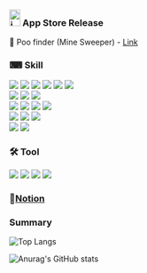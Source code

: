 ### <img width="20" height="30" alt="image" src="https://github.com/user-attachments/assets/63d5f048-fa63-49f9-a3f8-e05cd43dde61" />  App Store Release
<div> 💩 Poo finder (Mine Sweeper) - <a href="https://play.google.com/store/apps/details?id=com.pjhdev.poofinder.app"> Link <a/>  </div>


### ⌨ Skill 
<div>
  <img src="https://img.shields.io/badge/SpringBoot-6DB33F?style=flat-square&logo=SpringBoot&logoColor=white"/>
  <img src="https://img.shields.io/badge/SpringCloud-6DB33F?style=flat-square&logo=SpringBoot&logoColor=white"/>
  <img src="https://img.shields.io/badge/Java-427595?style=flat-square&logo=openjdk&logoColor=white"/> 
  <img src="https://img.shields.io/badge/MyBatis-666666?style=flat-square&logo=openjdk&logoColor=white"/> 
  <img src="https://img.shields.io/badge/JPA-E3695F?style=flat-square&logo=openjdk&logoColor=white"/> 
  <img src="https://img.shields.io/badge/Node.js-339933?style=flat-square&logo=Node.js&logoColor=white"/> 
</div>
<div>
  <img src="https://img.shields.io/badge/PostgreSQL-4169E1?style=flat-square&logo=PostgreSQL&logoColor=white"/> 
  <img src="https://img.shields.io/badge/Oracle-f00000?style=flat-square&logo=Oracle&logoColor=white"/> 
  <img src="https://img.shields.io/badge/MySQL-4479A1?style=flat-square&logo=MySQL&logoColor=white"/> 
</div>
<div>
  <img src="https://img.shields.io/badge/Quasar-1976D2?style=flat-square&logo=quasar&logoColor=white"/> 
  <img src="https://img.shields.io/badge/Vue3.js-4FC08D?style=flat-square&logo=Vue.js&logoColor=white"/>
  <img src="https://img.shields.io/badge/TypeScript-3178C6?style=flat-square&logo=TypeScript&logoColor=white"/> 
  <img src="https://img.shields.io/badge/Capacitor-2496ED?style=flat-square&logo=Capacitor&logoColor=white"/> 
</div>
<div>
  <img src="https://img.shields.io/badge/AWS-232F3E?style=flat-square&logo=amazonwebservices&logoColor=white"/> 
  <img src="https://img.shields.io/badge/Docker-2496ED?style=flat-square&logo=Docker&logoColor=white"/> 
  <img src="https://img.shields.io/badge/Jenkins-D24939?style=flat-square&logo=Jenkins&logoColor=white"/>
</div>
<div>
  <img src="https://img.shields.io/badge/Grafana-f58a26?style=flat-square&logo=Grafana&logoColor=white"/> 
  <img src="https://img.shields.io/badge/Prometheus-e84e2e?style=flat-square&logo=Prometheus&logoColor=white"/> 
</div>

### 🛠 Tool 
<div>
  <img src="https://img.shields.io/badge/IntelliJIDEA-343434?style=flat-square&logo=IntelliJIDEA&logoColor=white"/> 
  <img src="https://img.shields.io/badge/VisualStudioCode-007ACC?style=flat-square&logo=VisualStudioCode&logoColor=white"/>
  <img src="https://img.shields.io/badge/Git-F05032?style=flat-square&logo=Git&logoColor=white"/> 
  <img src="https://img.shields.io/badge/Dbeaver-897263?style=flat-square&logo=Dbeaver&logoColor=white"/> 
</div>

### 📒<a href="https://backpjh.notion.site/22cb3ab6615b4dfe90d36d6ea840458b?v=8f5203c3557c4dc6a903356363e4ff4e">Notion</a>

### Summary
<div>

![Top Langs](https://github-readme-stats.vercel.app/api/top-langs/?username=JongHyunParkDev&layout=compact)  

</div>
<div>
  
![Anurag's GitHub stats](https://github-readme-stats-jonghyunparkdevs-projects.vercel.app/api?username=jonghyunparkdev&count-private=true)

</div>

<!--
**JongHyunParkDev/JongHyunParkDev** is a ✨ _special_ ✨ repository because its `README.md` (this file) appears on your GitHub profile.

Here are some ideas to get you started:

- 🔭 I’m currently working on ...
- 🌱 I’m currently learning ...
- 👯 I’m looking to collaborate on ...
- 🤔 I’m looking for help with ...
- 💬 Ask me about ...
- 📫 How to reach me: ...
- 😄 Pronouns: ...
- ⚡ Fun fact: ...
-->
